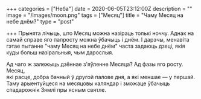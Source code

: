 +++
categories = ["Неба"]
date = 2020-06-05T23:12:00Z
description = ""
image = "/images/moon.png"
tags = ["Месяц"]
title = "Чаму Месяц на небе днём?"
type = "post"

+++
Прынята лічыць, што Месяц можна назіраць толькі ноччу. Аднак на самай справе яго папросту можна ўбачыць і днём. І дарэчы, менавіта гэтае пытанне "чаму Месяц на небе днём" часта задаюць дзеці, якія куды больш назіральныя, чым дарослыя.  
  
Ад чаго ж залежыць дзённае з'яўленне Месяца? Ад фазы яго росту. Месяц,  
які расце, добра бачный ў другой палове дня, а які меншае — у першай. Таму арыентуйцеся на месяцовы каляндар і зможаце ўбачыць спадарожнік Зямлі пры ясным святле.